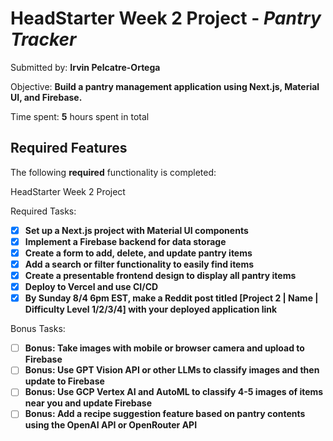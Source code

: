 # HeadStarter Week 2 Project  - *Pantry Tracker*

Submitted by: **Irvin Pelcatre-Ortega**

Objective: **Build a pantry management application using Next.js, Material UI, and Firebase.**

Time spent: **5** hours spent in total

## Required Features

The following **required** functionality is completed:

HeadStarter Week 2 Project 



Required Tasks: 

- [X] **Set up a Next.js project with Material UI components**
- [X] **Implement a Firebase backend for data storage**
- [X] **Create a form to add, delete, and update pantry items**
- [X] **Add a search or filter functionality to easily find items**
- [X] **Create a presentable frontend design to display all pantry items**
- [X] **Deploy to Vercel and use CI/CD**
- [X] **By Sunday 8/4 6pm EST, make a Reddit post titled [Project 2 | Name | Difficulty Level 1/2/3/4] with your deployed application link**

Bonus Tasks:
- [ ] **Bonus: Take images with mobile or browser camera and upload to Firebase**
- [ ] **Bonus: Use GPT Vision API or other LLMs to classify images and then update to Firebase**
- [ ] **Bonus: Use GCP Vertex AI and AutoML to classify 4-5 images of items near you and update Firebase**
- [ ] **Bonus: Add a recipe suggestion feature based on pantry contents using the OpenAI API or OpenRouter API**
